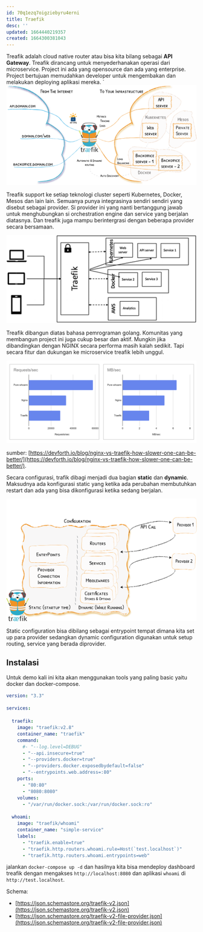 ```yaml
---
id: 70q1ezq7oigziebyru4erni
title: Traefik
desc: ''
updated: 1664440219357
created: 1664300381043
---
```


Treafik adalah cloud native router atau bisa kita bilang sebagai **API Gateway**.
Treafik dirancang untuk menyederhanakan operasi dari microservice.
Project ini ada yang opensource dan ada yang enterprise.
Project bertujuan memudahkan developer untuk mengembakan dan melakukan deploying aplikasi mereka.
 `
![treafik diagram](assets/treafik-diagram.png)  

Treafik support ke setiap teknologi cluster seperti Kubernetes, Docker, Mesos dan lain lain.
Semuanya punya integrasinya sendiri sendiri yang disebut sebagai provider.
Si provider ini yang nanti bertanggung jawab untuk menghubungkan si orchestration engine dan service yang berjalan diatasnya.
Dan treafik juga mampu berintergrasi dengan beberapa provider secara bersamaan.

![treafik diagram 2](asstes/treafik-diagram2.png)

Treafik dibangun diatas bahasa pemrograman golang. Komunitas yang membangun project ini juga cukup besar dan aktif. Mungkin jika dibandingkan dengan NGINX secara performa masih kalah sedikit. Tapi secara fitur dan dukungan ke microservice treafik lebih unggul.

![trafik vs nginx](assets/trafik-benchmark.png)  

sumber: [https://devforth.io/blog/nginx-vs-traefik-how-slower-one-can-be-better/](https://devforth.io/blog/nginx-vs-traefik-how-slower-one-can-be-better/).

Secara configurasi, trafik dibagi menjadi dua bagian **static** dan **dynamic**. Maksudnya ada konfigurasi static yang ketika ada perubahan membutuhkan restart dan ada yang bisa dikonfigurasi ketika sedang berjalan.

![treafik configuration](assets/treafik-configuration.png)

Static configuration bisa dibilang sebagai entrypoint tempat dimana kita set up para provider sedangkan dynamic configuration digunakan untuk setup routing, service yang berada diprovider.

## Instalasi

Untuk demo kali ini kita akan menggunakan tools yang paling basic yaitu docker dan docker-compose.

```yaml
version: "3.3"

services:

  traefik:
    image: "traefik:v2.8"
    container_name: "traefik"
    command:
      #- "--log.level=DEBUG"
      - "--api.insecure=true"
      - "--providers.docker=true"
      - "--providers.docker.exposedbydefault=false"
      - "--entrypoints.web.address=:80"
    ports:
      - "80:80"
      - "8080:8080"
    volumes:
      - "/var/run/docker.sock:/var/run/docker.sock:ro"

  whoami:
    image: "traefik/whoami"
    container_name: "simple-service"
    labels:
      - "traefik.enable=true"
      - "traefik.http.routers.whoami.rule=Host(`test.localhost`)"
      - "traefik.http.routers.whoami.entrypoints=web"
```

jalankan `docker-compose up -d` dan hasilnya kita bisa mendeploy dashboard treafik dengan mengakses `http://localhost:8080` dan aplikasi `whoami` di  `http://test.localhost`.

Schema:

- [https://json.schemastore.org/traefik-v2.json](https://json.schemastore.org/traefik-v2.json)
- [https://json.schemastore.org/traefik-v2-file-provider.json](https://json.schemastore.org/traefik-v2-file-provider.json)


